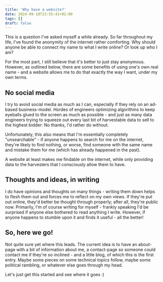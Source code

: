 ```yaml
---
title: 'Why have a website?'
date: 2024-09-10T23:55:41+02:00
tags: []
draft: false
---
```


This is a question I've asked myself a while already.
So far throughout my life, I've found the anonymity of the internet rather comforting.
Why should anyone be able to connect my name to what I write online? Or look up who I am?

For the most part, I still believe that it's better to just stay anonymous.
However, as outlined below, there are some benefits of using one's own real name - and a website allows me to do
that exactly the way I want, under my own terms.

## No social media

I try to avoid social media as much as I can, especially if they rely on an ad-based business-model.
Hordes of engineers optimizing algorithms to keep eyeballs glued to the screen as much as possible - and just as many data engineers trying to squeeze out
every last bit of harvestable data to sell to the highest bidder: No thanks, I'd rather do without.

Unfortunately, this also means that I'm essentially completely "unsearchable" - if anyone happens to search for me on the internet,
they're likely to find nothing, or worse, find someone with the same name and mistake them for me (which has already happened in the past).

A website at least makes me findable on the internet, while only providing data to the harvesters that I consciously allow them to have.

## Thoughts and ideas, in writing

I do have opinions and thoughts on many things - writing them down helps to flesh them out and forces me to reflect on my own views.
If they're put out online, they'd better be thought through properly; after all, they're public now.
Primarily, I'm of course writing for myself - frankly speaking I'd be surprised if anyone else bothered to read anything I write.
However, if anyone happens to stumble upon it and finds it useful - all the better!

## So, here we go!

Not quite sure yet where this leads. The current idea is to have an about-page with a bit of information about me,
a contact-page so someone could contact me if they're so inclined - and a little blog, of which this is the first entry.
Maybe some pieces on some technical topics follow, maybe some political rambling, or whatever else goes through my head.

Let's just get this started and see where it goes :)
